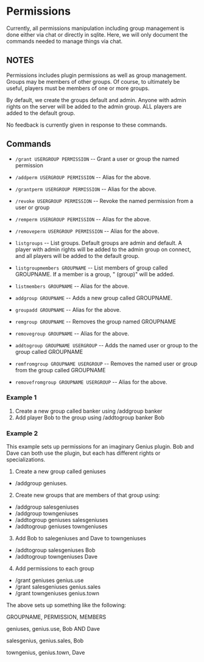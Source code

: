 # Permissions

Currently, all permissions manipulation including group management is done either via chat or directly in sqlite.  Here, we will only document the commands needed to manage things via chat.

## NOTES

Permissions includes plugin permissions as well as group management.  Groups may be members of other groups.  Of course, to ultimately be useful, players must be members of one or more groups.

By default, we create the groups default and admin.  Anyone with admin rights on the server will be added to the admin group.  ALL players are added to the default group.

No feedback is currently given in response to these commands.

## Commands

- `/grant USERGROUP PERMISSION` -- Grant a user or group the named permission
- `/addperm USERGROUP PERMISSION` -- Alias for the above.
- `/grantperm USERGROUP PERMISSION` -- Alias for the above.

- `/revoke USERGROUP PERMISSION` -- Revoke the named permission from a user or group
- `/remperm USERGROUP PERMISSION` -- Alias for the above.
- `/removeperm USERGROUP PERMISSION` -- Alias for the above.

- `listgroups` -- List groups.  Default groups are admin and default.  A player with admin rights will be added to the admin group on connect, and all players will be added to the default group.

- `listgroupmembers GROUPNAME` -- List members of group called GROUPNAME.  If a member is a group, " (group)" will be added.
- `listmembers GROUPNAME` -- Alias for the above.

- `addgroup GROUPNAME` -- Adds a new group called GROUPNAME.
- `groupadd GROUPNAME` -- Alias for the above.

- `remgroup GROUPNAME` -- Removes the group named GROUPNAME

- `removegroup GROUPNAME` -- Alias for the above.

- `addtogroup GROUPNAME USERGROUP` -- Adds the named user or group to the group called GROUPNAME

- `remfromgroup GROUPNAME USERGROUP` -- Removes the named user or group from the group called GROUPNAME
- `removefromgroup GROUPNAME USERGROUP` -- Alias for the above.

### Example 1

1. Create a new group called banker using /addgroup banker
2. Add player Bob to the group using /addtogroup banker Bob

### Example 2

This example sets up permissions for an imaginary Genius plugin.  Bob and Dave can both use the plugin, but each has different rights or specializations.

1. Create a new group called geniuses
- /addgroup geniuses.

2. Create new groups that are members of that group using:
- /addgroup salesgeniuses
- /addgroup towngeniuses
- /addtogroup geniuses salesgeniuses
- /addtogroup geniuses towngeniuses

3. Add Bob to salegeniuses and Dave to towngeniuses
- /addtogroup salesgeniuses Bob
- /addtogroup towngeniuses Dave

4. Add permissions to each group
- /grant geniuses genius.use
- /grant salesgeniuses genius.sales
- /grant towngeniuses genius.town

The above sets up something like the following:

GROUPNAME, PERMISSION, MEMBERS

geniuses, genius.use, Bob AND Dave

salesgenius, genius.sales, Bob
  
towngenius, genius.town, Dave
